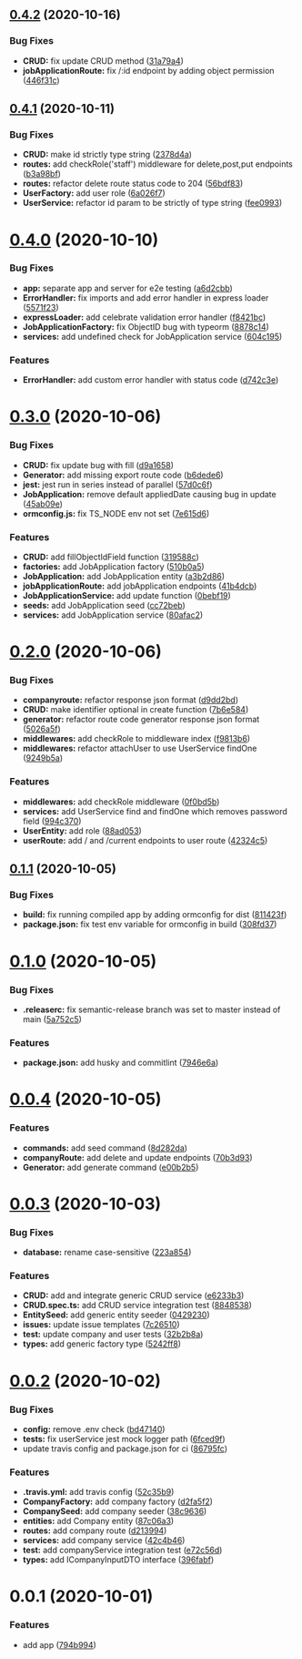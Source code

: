 ## [0.4.2](https://github.com/bymi15/express-typeorm-rest-boilerplate/compare/v0.4.1...v0.4.2) (2020-10-16)


### Bug Fixes

* **CRUD:** fix update CRUD method ([31a79a4](https://github.com/bymi15/express-typeorm-rest-boilerplate/commit/31a79a4bdd977119a9636afcc764193bd573a565))
* **jobApplicationRoute:** fix /:id endpoint by adding object permission ([446f31c](https://github.com/bymi15/express-typeorm-rest-boilerplate/commit/446f31c52b14137475ac0ce2f0c02f013c85ac13))

## [0.4.1](https://github.com/bymi15/express-typeorm-rest-boilerplate/compare/v0.4.0...v0.4.1) (2020-10-11)


### Bug Fixes

* **CRUD:** make id strictly type string ([2378d4a](https://github.com/bymi15/express-typeorm-rest-boilerplate/commit/2378d4a86c24dd6fca8f0fcc6a89a950c2d630a8))
* **routes:** add checkRole('staff') middleware for delete,post,put endpoints ([b3a98bf](https://github.com/bymi15/express-typeorm-rest-boilerplate/commit/b3a98bf2b61b61038adec90ede5a2cbfd9054f9d))
* **routes:** refactor delete route status code to 204 ([56bdf83](https://github.com/bymi15/express-typeorm-rest-boilerplate/commit/56bdf83560030d0fcab1abb8fb978a7b13b46f0f))
* **UserFactory:** add user role ([6a026f7](https://github.com/bymi15/express-typeorm-rest-boilerplate/commit/6a026f78cea5bb520ff2e6bb7e9c1789beb03b30))
* **UserService:** refactor id param to be strictly of type string ([fee0993](https://github.com/bymi15/express-typeorm-rest-boilerplate/commit/fee099380fc45d5f1312319e795723f031d600ff))

# [0.4.0](https://github.com/bymi15/express-typeorm-rest-boilerplate/compare/v0.3.0...v0.4.0) (2020-10-10)


### Bug Fixes

* **app:** separate app and server for e2e testing ([a6d2cbb](https://github.com/bymi15/express-typeorm-rest-boilerplate/commit/a6d2cbb197a03809312b2a453c198450e9b8d757))
* **ErrorHandler:** fix imports and add error handler in express loader ([5571f23](https://github.com/bymi15/express-typeorm-rest-boilerplate/commit/5571f2357eb120cc566bb1474c6ea1193ba9a362))
* **expressLoader:** add celebrate validation error handler ([f8421bc](https://github.com/bymi15/express-typeorm-rest-boilerplate/commit/f8421bca2d2168ee13a2082a5d8c6ee9d31dd526))
* **JobApplicationFactory:** fix ObjectID bug with typeorm ([8878c14](https://github.com/bymi15/express-typeorm-rest-boilerplate/commit/8878c14391d0915bfaf2c0ee3b2517143d73c88e))
* **services:** add undefined check for JobApplication service ([604c195](https://github.com/bymi15/express-typeorm-rest-boilerplate/commit/604c19568523dc3a21475658f55eacd2be141e46))


### Features

* **ErrorHandler:** add custom error handler with status code ([d742c3e](https://github.com/bymi15/express-typeorm-rest-boilerplate/commit/d742c3ec08ba9de6dc06174a10c2e0154cb82d63))

# [0.3.0](https://github.com/bymi15/express-typeorm-rest-boilerplate/compare/v0.2.0...v0.3.0) (2020-10-06)


### Bug Fixes

* **CRUD:** fix update bug with fill ([d9a1658](https://github.com/bymi15/express-typeorm-rest-boilerplate/commit/d9a1658e4a35992c3ea07325f77135775bdba440))
* **Generator:** add missing export route code ([b6dede6](https://github.com/bymi15/express-typeorm-rest-boilerplate/commit/b6dede6d37eff6b32d1b3faea8c79b518c8464b9))
* **jest:** jest run in series instead of parallel ([57d0c6f](https://github.com/bymi15/express-typeorm-rest-boilerplate/commit/57d0c6fe57abf77f20c17946d3bab6defebafdd7))
* **JobApplication:** remove default appliedDate causing bug in update ([45ab09e](https://github.com/bymi15/express-typeorm-rest-boilerplate/commit/45ab09e161aca7caa000a0f088f21b0bd4fd7fb1))
* **ormconfig.js:** fix TS_NODE env not set ([7e615d6](https://github.com/bymi15/express-typeorm-rest-boilerplate/commit/7e615d6fe2c10cd7b26c5ba0517d5cdeae9049ee))


### Features

* **CRUD:** add fillObjectIdField function ([319588c](https://github.com/bymi15/express-typeorm-rest-boilerplate/commit/319588cbd1e196f7157fb26436db497ad01f576e))
* **factories:** add JobApplication factory ([510b0a5](https://github.com/bymi15/express-typeorm-rest-boilerplate/commit/510b0a5e0ca49afea796ca8f703003a54f581f5e))
* **JobApplication:** add JobApplication entity ([a3b2d86](https://github.com/bymi15/express-typeorm-rest-boilerplate/commit/a3b2d861270a29776e2ca3e7673ec17b70a58604))
* **jobApplicationRoute:** add jobApplication endpoints ([41b4dcb](https://github.com/bymi15/express-typeorm-rest-boilerplate/commit/41b4dcbab86eb72d690c738fd44458e8cba438f7))
* **JobApplicationService:** add update function ([0bebf19](https://github.com/bymi15/express-typeorm-rest-boilerplate/commit/0bebf19b3c2f3a8568f5011e76e0659fc31b63b5))
* **seeds:** add JobApplication seed ([cc72beb](https://github.com/bymi15/express-typeorm-rest-boilerplate/commit/cc72beb9b28a23841e3f791881dcc3925349bfa2))
* **services:** add JobApplication service ([80afac2](https://github.com/bymi15/express-typeorm-rest-boilerplate/commit/80afac28a518435116b1a103c6bbcd242cd9a4ec))

# [0.2.0](https://github.com/bymi15/express-typeorm-rest-boilerplate/compare/v0.1.1...v0.2.0) (2020-10-06)


### Bug Fixes

* **companyroute:** refactor response json format ([d9dd2bd](https://github.com/bymi15/express-typeorm-rest-boilerplate/commit/d9dd2bd7e0ee2baba8fafa9785b0c79432196628))
* **CRUD:** make identifier optional in create function ([7b6e584](https://github.com/bymi15/express-typeorm-rest-boilerplate/commit/7b6e5849b5f617d057d8a4f634635f36fbc30891))
* **generator:** refactor route code generator response json format ([5026a5f](https://github.com/bymi15/express-typeorm-rest-boilerplate/commit/5026a5fe53b86848bac01037899271553868c6dd))
* **middlewares:** add checkRole to middleware index ([f9813b6](https://github.com/bymi15/express-typeorm-rest-boilerplate/commit/f9813b694cb008a2e1b3a169f42a0cecacbd6695))
* **middlewares:** refactor attachUser to use UserService findOne ([9249b5a](https://github.com/bymi15/express-typeorm-rest-boilerplate/commit/9249b5af27b1c016f84b2959c0c4b03613c8dd55))


### Features

* **middlewares:** add checkRole middleware ([0f0bd5b](https://github.com/bymi15/express-typeorm-rest-boilerplate/commit/0f0bd5bb961ad1b6f525a6e14c0a0e44fc86c748))
* **services:** add UserService find and findOne which removes password field ([994c370](https://github.com/bymi15/express-typeorm-rest-boilerplate/commit/994c37045a2b94a67807768311eec4b101e18313))
* **UserEntity:** add role ([88ad053](https://github.com/bymi15/express-typeorm-rest-boilerplate/commit/88ad05358a1c3f7024360b64807071f7912cca45))
* **userRoute:** add / and /current endpoints to user route ([42324c5](https://github.com/bymi15/express-typeorm-rest-boilerplate/commit/42324c5d0f0c8d9bd0e15fcf776144c5f6fc3637))

## [0.1.1](https://github.com/bymi15/express-typeorm-rest-boilerplate/compare/v0.1.0...v0.1.1) (2020-10-05)


### Bug Fixes

* **build:** fix running compiled app by adding ormconfig for dist ([811423f](https://github.com/bymi15/express-typeorm-rest-boilerplate/commit/811423fe2b179812176a4864e7ae4378cedc9d1d))
* **package.json:** fix test env variable for ormconfig in build ([308fd37](https://github.com/bymi15/express-typeorm-rest-boilerplate/commit/308fd3755119634620e6f732011c33c82dd44540))

# [0.1.0](https://github.com/bymi15/express-typeorm-rest-boilerplate/compare/v0.0.4...v0.1.0) (2020-10-05)


### Bug Fixes

* **.releaserc:** fix semantic-release branch was set to master instead of main ([5a752c5](https://github.com/bymi15/express-typeorm-rest-boilerplate/commit/5a752c5f5d0b0e80025d0549cf48fd42b7017bcd))


### Features

* **package.json:** add husky and commitlint ([7946e6a](https://github.com/bymi15/express-typeorm-rest-boilerplate/commit/7946e6a57dc5e790e38c72709e0eebaf0523bde6))


# [0.0.4](https://github.com/bymi15/express-typeorm-rest-boilerplate/compare/v0.0.3...v0.0.4) (2020-10-05)


### Features

* **commands:** add seed command ([8d282da](https://github.com/bymi15/express-typeorm-rest-boilerplate/commit/8d282daae3edd8ac724f3499d9bb8c7e8110de05))
* **companyRoute:** add delete and update endpoints ([70b3d93](https://github.com/bymi15/express-typeorm-rest-boilerplate/commit/70b3d93474054085c1fa000cfb25ce5f21aad093))
* **Generator:** add generate command ([e00b2b5](https://github.com/bymi15/express-typeorm-rest-boilerplate/commit/e00b2b5db269d5596ea599ea005c04455a95511c))


# [0.0.3](https://github.com/bymi15/express-typeorm-rest-boilerplate/compare/v0.0.2...v0.0.3) (2020-10-03)


### Bug Fixes

* **database:** rename case-sensitive ([223a854](https://github.com/bymi15/express-typeorm-rest-boilerplate/commit/223a854ac229cec128e18ad7ca6b00dafcb610fd))


### Features

* **CRUD:** add and integrate generic CRUD service ([e6233b3](https://github.com/bymi15/express-typeorm-rest-boilerplate/commit/e6233b33a3b5dfc0e429ffa6218793c10ad45708))
* **CRUD.spec.ts:** add CRUD service integration test ([8848538](https://github.com/bymi15/express-typeorm-rest-boilerplate/commit/8848538c8c50901909f57d40cccee4bbec3241ac))
* **EntitySeed:** add generic entity seeder ([0429230](https://github.com/bymi15/express-typeorm-rest-boilerplate/commit/0429230aad24c20e3a1538653f0d644e65211203))
* **issues:** update issue templates ([7c26510](https://github.com/bymi15/express-typeorm-rest-boilerplate/commit/7c265109002279a4930644d1e6cf765b254c54c4))
* **test:** update company and user tests ([32b2b8a](https://github.com/bymi15/express-typeorm-rest-boilerplate/commit/32b2b8a61f05473b509c6c25fb565228a626ba7e))
* **types:** add generic factory type ([5242ff8](https://github.com/bymi15/express-typeorm-rest-boilerplate/commit/5242ff8ee659490b9fc19d4e7d5be80e40d98a56))


# [0.0.2](https://github.com/bymi15/express-typeorm-rest-boilerplate/compare/v0.0.1...v0.0.2) (2020-10-02)


### Bug Fixes

* **config:** remove .env check ([bd47140](https://github.com/bymi15/express-typeorm-rest-boilerplate/commit/bd47140a762cd591e93b935e8808c4bae7a8e7d8))
* **tests:** fix userService jest mock logger path ([6fced9f](https://github.com/bymi15/express-typeorm-rest-boilerplate/commit/6fced9fa0b199319a9c12e30cd0e4983ec938919))
* update travis config and package.json for ci ([86795fc](https://github.com/bymi15/express-typeorm-rest-boilerplate/commit/86795fc9d6e1522b03da0cf17e37f44c57acd1dd))


### Features

* **.travis.yml:** add travis config ([52c35b9](https://github.com/bymi15/express-typeorm-rest-boilerplate/commit/52c35b94f259e7a0d3e7652cb7414e9c4d2b5795))
* **CompanyFactory:** add company factory ([d2fa5f2](https://github.com/bymi15/express-typeorm-rest-boilerplate/commit/d2fa5f294b24b998bd94d5c1d8efd47a1b442d85))
* **CompanySeed:** add company seeder ([38c9636](https://github.com/bymi15/express-typeorm-rest-boilerplate/commit/38c963642cea339b71eac9ee84d6e6f4d002d043))
* **entities:** add Company entity ([87c06a3](https://github.com/bymi15/express-typeorm-rest-boilerplate/commit/87c06a3d17eca9905505952baf6bad3d4bee81e1))
* **routes:** add company route ([d213994](https://github.com/bymi15/express-typeorm-rest-boilerplate/commit/d21399460c0343bfed556b443fac4fc0201397f4))
* **services:** add company service ([42c4b46](https://github.com/bymi15/express-typeorm-rest-boilerplate/commit/42c4b46a146930eedf0733800818be6caa8db45c))
* **test:** add companyService integration test ([e72c56d](https://github.com/bymi15/express-typeorm-rest-boilerplate/commit/e72c56d60915d871341b6bf3cace94e82059623c))
* **types:** add ICompanyInputDTO interface ([396fabf](https://github.com/bymi15/express-typeorm-rest-boilerplate/commit/396fabfb55e80e68057ff84d0242d652473e0e93))


# 0.0.1 (2020-10-01)


### Features

* add app ([794b994](https://github.com/bymi15/express-typeorm-rest-boilerplate/commit/794b9947d0ad2d1173eb1f1ae35473644b0fafd2))
